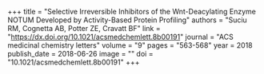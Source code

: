 +++
title = "Selective Irreversible Inhibitors of the Wnt-Deacylating Enzyme NOTUM Developed by Activity-Based Protein Profiling"
authors = "Suciu RM, Cognetta AB, Potter ZE, Cravatt BF"
link = "https://dx.doi.org/10.1021/acsmedchemlett.8b00191"
journal = "ACS medicinal chemistry letters"
volume = "9"
pages = "563-568"
year = 2018
publish_date = 2018-06-26
image = ""
doi = "10.1021/acsmedchemlett.8b00191"
+++